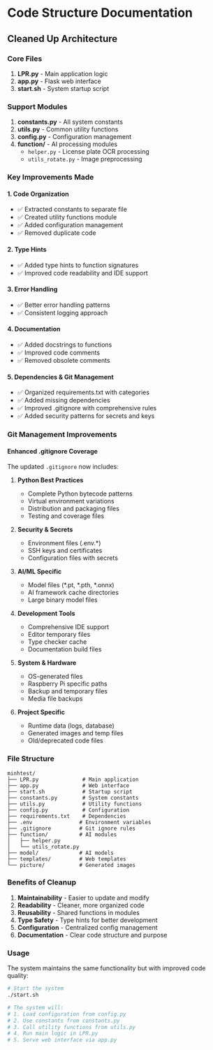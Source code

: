 # Code Structure Documentation

## Cleaned Up Architecture

### Core Files

1. **LPR.py** - Main application logic
2. **app.py** - Flask web interface  
3. **start.sh** - System startup script

### Support Modules

1. **constants.py** - All system constants
2. **utils.py** - Common utility functions
3. **config.py** - Configuration management
4. **function/** - AI processing modules
   - `helper.py` - License plate OCR processing
   - `utils_rotate.py` - Image preprocessing

### Key Improvements Made

#### 1. Code Organization
- ✅ Extracted constants to separate file
- ✅ Created utility functions module
- ✅ Added configuration management
- ✅ Removed duplicate code

#### 2. Type Hints
- ✅ Added type hints to function signatures
- ✅ Improved code readability and IDE support

#### 3. Error Handling
- ✅ Better error handling patterns
- ✅ Consistent logging approach

#### 4. Documentation
- ✅ Added docstrings to functions
- ✅ Improved code comments
- ✅ Removed obsolete comments

#### 5. Dependencies & Git Management
- ✅ Organized requirements.txt with categories
- ✅ Added missing dependencies
- ✅ Improved .gitignore with comprehensive rules
- ✅ Added security patterns for secrets and keys

### Git Management Improvements

#### Enhanced .gitignore Coverage

The updated `.gitignore` now includes:

1. **Python Best Practices**
   - Complete Python bytecode patterns
   - Virtual environment variations
   - Distribution and packaging files
   - Testing and coverage files

2. **Security & Secrets**
   - Environment files (.env.*)
   - SSH keys and certificates
   - Configuration files with secrets

3. **AI/ML Specific**
   - Model files (*.pt, *.pth, *.onnx)
   - AI framework cache directories
   - Large binary model files

4. **Development Tools**
   - Comprehensive IDE support
   - Editor temporary files
   - Type checker cache
   - Documentation build files

5. **System & Hardware**
   - OS-generated files
   - Raspberry Pi specific paths
   - Backup and temporary files
   - Media file backups

6. **Project Specific**
   - Runtime data (logs, database)
   - Generated images and temp files
   - Old/deprecated code files

### File Structure

```
minhtest/
├── LPR.py              # Main application
├── app.py              # Web interface
├── start.sh            # Startup script
├── constants.py        # System constants
├── utils.py            # Utility functions
├── config.py           # Configuration
├── requirements.txt    # Dependencies
├── .env               # Environment variables
├── .gitignore         # Git ignore rules
├── function/          # AI modules
│   ├── helper.py
│   └── utils_rotate.py
├── model/             # AI models
├── templates/         # Web templates
└── picture/           # Generated images
```

### Benefits of Cleanup

1. **Maintainability** - Easier to update and modify
2. **Readability** - Cleaner, more organized code
3. **Reusability** - Shared functions in modules
4. **Type Safety** - Type hints for better development
5. **Configuration** - Centralized config management
6. **Documentation** - Clear code structure and purpose

### Usage

The system maintains the same functionality but with improved code quality:

```bash
# Start the system
./start.sh

# The system will:
# 1. Load configuration from config.py
# 2. Use constants from constants.py
# 3. Call utility functions from utils.py
# 4. Run main logic in LPR.py
# 5. Serve web interface via app.py
```
